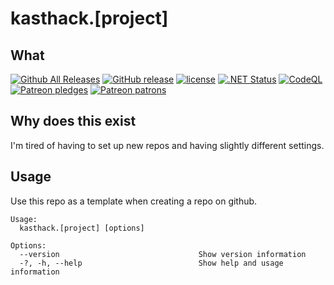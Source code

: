 # kasthack.[project]

## What

[![Github All Releases](https://img.shields.io/github/downloads/kasthack-labs/kasthack.[project]/total.svg)](https://github.com/kasthack-labs/kasthack.[project]/releases/latest)
[![GitHub release](https://img.shields.io/github/release/kasthack-labs/kasthack.[project].svg)](https://github.com/kasthack-labs/kasthack.[project]/releases/latest)
[![license](https://img.shields.io/github/license/kasthack-labs/kasthack.[project].svg)](LICENSE)
[![.NET Status](https://github.com/kasthack-labs/kasthack.[project]/workflows/.NET/badge.svg)](https://github.com/kasthack-labs/kasthack.[project]/actions?query=workflow%3A.NET)
[![CodeQL](https://github.com/kasthack-labs/kasthack.[project]/workflows/CodeQL/badge.svg)](https://github.com/kasthack-labs/kasthack.[project]/actions?query=workflow%3ACodeQL)
[![Patreon pledges](https://img.shields.io/endpoint.svg?url=https%3A%2F%2Fshieldsio-patreon.vercel.app%2Fapi%3Fusername%3Dkasthack%26type%3Dpledges&style=flat)](https://patreon.com/kasthack)
[![Patreon patrons](https://img.shields.io/endpoint.svg?url=https%3A%2F%2Fshieldsio-patreon.vercel.app%2Fapi%3Fusername%3Dkasthack%26type%3Dpatrons&style=flat)](https://patreon.com/kasthack)

## Why does this exist

I'm tired of having to set up new repos and having slightly different settings.

## Usage

Use this repo as a template when creating a repo on github.

```
Usage:
  kasthack.[project] [options]

Options:
  --version                               Show version information
  -?, -h, --help                          Show help and usage information
```